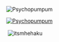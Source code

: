 <!--
**Psychopumpum/psychopumpum** is a ✨ _special_ ✨ repository because its `README.md` (this file) appears on your GitHub profile.

Here are some ideas to get you started:

- 🔭 I’m currently working on ...
- 🌱 I’m currently learning ...
- 👯 I’m looking to collaborate on ...
- 🤔 I’m looking for help with ...
- 💬 Ask me about ...
- 📫 How to reach me: ...
- 😄 Pronouns: ...
- ⚡ Fun fact: ...
-->
<p align="left"> <img src="https://psychopumpum.fun/profile.png" alt="Psychopumpum" style="width: 30px, border-radius: 50%, border: solid 2px cyan;"/> </p>

<p align="left"> <a href="https://twitter.com/FadhilvanHalen" target="blank"><img src="https://img.shields.io/twitter/follow/FadhilvanHalen?logo=twitter&style=for-the-badge" alt="Psychopumpum" /></a> </p>

<p>&nbsp;<img align="center" src="https://github-readme-stats.vercel.app/api?username=psychopumpum&show_icons=true&locale=en" alt="itsmhehaku" /></p>
